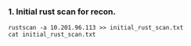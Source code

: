 ### 1. Initial rust scan for recon.

```
rustscan -a 10.201.96.113 >> initial_rust_scan.txt
cat initial_rust_scan.txt

```
